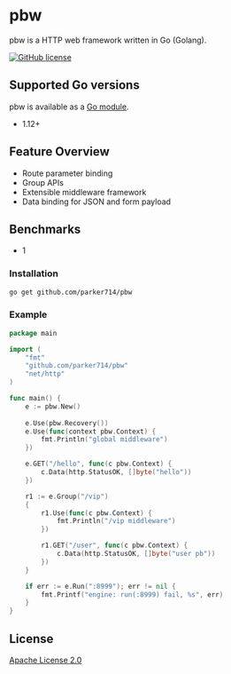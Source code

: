 # pbw
pbw is a HTTP web framework written in Go (Golang). 

[![GitHub license](https://img.shields.io/github/license/parker714/pbw)](https://github.com/parker714/pbw/blob/main/LICENSE)

## Supported Go versions

pbw is available as a [Go module](https://github.com/golang/go/wiki/Modules).

- 1.12+ 

## Feature Overview

- Route parameter binding
- Group APIs
- Extensible middleware framework
- Data binding for JSON and form payload

## Benchmarks

- 1

### Installation

```sh
go get github.com/parker714/pbw
```

### Example

```go
package main

import (
	"fmt"
	"github.com/parker714/pbw"
	"net/http"
)

func main() {
	e := pbw.New()
    
	e.Use(pbw.Recovery())
	e.Use(func(context pbw.Context) {
		fmt.Println("global middleware")
	})

	e.GET("/hello", func(c pbw.Context) {
		c.Data(http.StatusOK, []byte("hello"))
	})

	r1 := e.Group("/vip")
	{
		r1.Use(func(c pbw.Context) {
			fmt.Println("/vip middleware")
		})

		r1.GET("/user", func(c pbw.Context) {
			c.Data(http.StatusOK, []byte("user pb"))
		})
	}

	if err := e.Run(":8999"); err != nil {
		fmt.Printf("engine: run(:8999) fail, %s", err)
	}
}
```

## License

[Apache License 2.0](https://github.com/parker714/pbw/blob/main/LICENSE)